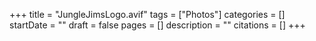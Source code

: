 +++
title = "JungleJimsLogo.avif"
tags = ["Photos"]
categories = []
startDate = ""
draft = false
pages = []
description = ""
citations = []
+++
